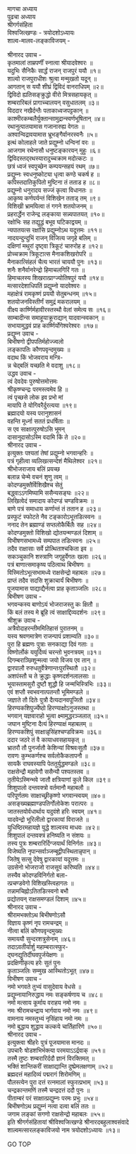 मागचा अध्याय  
पुढचा अध्याय  
श्रीगर्गसंहिता  
विश्वजित्खण्डः - त्रयोदशोऽध्यायः  
शाल्व-मालव-लङ्काविजयम् -  
  
श्रीनारद उवाच -  
कृतमालां ताम्रपर्णीं स्नात्वा श्रीयादवेश्वरः ॥  
यदुभिः सैनिकैः सार्द्धं राजन् राजपुरं ययौ ॥१॥  
शाल्वो राजपुराधीशः श्रुत्वा मन्मुखतो यदून् ॥  
आगतान् स ययौ शीघ्रं द्विविदं वानराधिपम् ॥२॥  
द्विविदो ह्यतिसङ्क्रुद्धो वीरो मित्रसहायकृत् ॥  
शम्बरारिबलं प्रागाच्चालयन् वसुधातलम् ॥३॥  
विददार नखैर्दन्तैः पताकाध्वजपट्टकान् ॥  
काश्मीरकम्बलैर्युक्तान्सामुद्रान्स्वर्णभूषितान् ॥४॥  
रथानुत्पातयामास गजानारुह्य वेगतः ॥  
अश्वान्विद्रावयामास भ्रूभङ्गैर्वानरस्वनैः ॥५॥  
इत्थं कोलाहले जाते प्रद्युम्नो धन्विनां वरः ॥  
आजगाम रथेनासौ धनुष्टङ्कारयन् मुहुः ॥६॥  
द्विविदस्तद्‌रथस्यारादुच्चक्राम मदोत्कटः ॥  
छत्रं ध्वजं स्वपुच्छेन कम्पयन्सहयं रथम् ॥७॥  
प्रद्युम्नः स्वधनुष्कोट्या धृत्वा कण्ठे चकर्ष ह ॥  
कपिस्तदातिकुपितो मुष्टिना तं तताड ह ॥८॥  
प्रद्युम्नो धनुरादय सज्जं कृत्वा विधानतः ॥  
आकृष्य कर्णपर्यन्तं विशिखेन तताड् तम् ॥९॥  
विशिखी भ्रामयित्वा तं गगने शतयोजनम् ॥  
प्रहरार्द्धेन राजेन्द्र लङ्काया सन्न्यपातयत् ॥१०॥  
रक्षोभिः सह तद्युद्धं बभूव घटिकाद्वयम् ॥  
न्यपातयत्स रक्षांसि प्रद्युम्नोऽथ यदूत्तमः ॥११॥  
नादयन्दुन्दुभिं राजन् विजित्य जगृहे बलिम् ॥  
दक्षिणां मथुरां दृष्ट्वा त्रिकूटं चारुरोह ह ॥१२॥  
प्रोच्चक्राम त्रिकूटात्स मैनाकशिखरोपरि ॥  
मैनाकात्सिंहलं चैत्य भारतं चाययौ पुनः ॥१३॥  
शनैः शनैर्वानरेन्द्रो हिमाचलगिरिं गतः ॥  
हिमाचलस्य शिखरात्प्राग्ज्योतिषपुरं ययौ ॥१४॥  
मत्सारदेशाधिपतिं प्रद्युम्नो यादवेश्वरः ॥  
महाक्षेत्रं रामकृष्णं प्रययौ सेतुबन्धनम् ॥१५॥  
शतयोजनविस्तीर्णं समुद्रं मकरालयम् ॥  
वीक्ष्य कार्ष्णिर्महावीरस्तस्थौ वेलां समेत्य सः ॥१६॥  
साम्बादीन्स समाहूयाक्रूराद्यान् यादवान्स्वकान् ॥  
सभायामुद्धवं प्राह कार्ष्णिर्योगेश्वरेश्वरः ॥१७॥  
प्रद्युम्न उवाच -  
बिभीषणो द्वीपपतिर्महोज्ज्वलो  
     लङ्कापतिः कौणपवृन्दमुख्यः ॥  
वदाथ किं भोजवराय मन्त्रि-  
     न्न चेद्‌बलिं यच्छति मे वदाशु ॥१८॥  
उद्धव उवाच -  
त्वं देवदेवः पुरुषोत्तमोत्तमः  
     श्रीकृष्ण्चन्द्रः परमस्त्वमेव हि ॥  
त्वं पृच्छसे लोक इव प्रभो मां  
     मायापि ते योगिवरैर्दुरत्यया ॥१९॥  
ब्रह्मादयो यस्य परानुशासनं  
     वहन्ति मूर्ध्ना सततं प्रधर्षिताः ॥  
स एव साक्षात्पुरुषोऽसि भूमन्  
     दासानुदासोऽस्मि वदामि किं ते ॥२०॥  
श्रीनारद उवाच -  
इत्युक्तः पश्यतां तेषां प्रद्युम्नो भगवान्हरिः ॥  
पत्रं गृहीत्वा व्यलिखत्सन्देशं मैथिलेश्वर ॥२१॥  
श्रीभोजराजाय बलिं प्रयच्छ  
     बलान्न चेन्मे वचनं शृणु त्वम् ॥  
कोदण्डमुक्तैर्विशिखैश्च सेतुं  
     बद्ध्वाऽऽगमिष्यामि ससैन्यसङ्घः ॥२२॥  
लिखित्वेदं समादाय कोदण्डं चण्डविक्रमः ॥  
बाणे पत्रं समाधाय कर्णान्तं तं ततान ह ॥२३॥  
प्रस्फुटं स्फोटते नैव टङ्कारोऽभूत्तडित्स्वनः ॥  
ननाद तेन ब्रह्माण्डं सप्तलोकैर्बिलैः सह ॥२४॥  
कोदण्डमुक्तो विशिखो द्योतयन्मण्डलं दिशाम् ॥  
विभीषणसभामध्ये सम्पपात तडित्स्वनः ॥२५॥  
तदैव राक्षासाः सर्वे प्रोत्थिताश्चकिता इव ॥  
सकञ्चुकानि शस्त्राणि जगृहुर्वेगतः खलाः ॥२६॥  
पत्रं बाणात्समाकृष्य पठित्वाथ बिभीषणः ॥  
विस्मितोऽभूत्सभामध्ये राक्षसेन्द्रो महाबलः ॥२७॥  
प्राप्तं तदैव सदसि शुक्राचार्यं बिभीषणः ॥  
पूजयामास पाद्याद्यैर्नत्वा प्राह कृताञ्जलिः ॥२८॥  
बिभीषण उवाच -  
भगवन्कस्य बाणोऽयं भोजराजस्तु कः क्षितौ ॥  
किं बलं तस्य मे ब्रूहि त्वं साक्षाद्दिव्यदर्शनः ॥२९॥  
श्रीशुक्र उवाच -  
अत्रैवोदाहरन्तीममितिहासं पुरातनम् ॥  
यस्य श्रवणमात्रेण राजन्पापं प्रशाम्यति ॥३०॥  
पुरा हि ब्रह्मणः पुत्राः सनकाद्या दिवं गताः ॥  
विष्णोर्लोकं ययुर्दिव्यं चरन्तो भुवनत्रयम् ॥३१॥  
दिगम्बराञ्छिशून्मत्वा जयो विजय एव तान् ॥  
द्वारपालौ रुरुधतुर्वेत्रेणान्तःपुरस्थितौ ॥३२॥  
अशपंस्तौ च ते क्रुद्धाः कृष्णदर्शनलालसाः ॥  
भूयास्तामसुरौ दुष्टौ शुद्धौ हि जन्मभिस्त्रिभिः ॥३३॥  
एवं शप्तौ स्वभवनात्पतन्तौ भूमिमण्डले ॥  
जज्ञाते तौ दितेः पुत्रौ दैत्यदानवपूजितौ ॥३४॥  
हिरण्यकशिपुर्ज्येष्ठो हिरण्याक्षोऽनुजस्तथा ॥  
भगवान् यज्ञवाराहो भूत्वा क्ष्मामुद्धरञ्जलात् ॥३५॥  
जघान मुष्टिना दैत्यं हिरण्याक्षं महाबलम् ॥  
हिरण्यकशिपुं साक्षान्नृसिंहश्चण्डविक्रमः ॥३६॥  
ददार जठरे तं वै कायाधवसहायकृत् ॥  
भ्रातरौ तौ पुनर्जातौ केशिन्यां विश्रवःसुतौ ॥३७॥  
रावणः कुम्भकर्णश्च सर्वलोकैकतापनौ ॥  
सायकै राघवस्यापि पेततुर्युद्धमण्डले ॥३८॥  
राक्षसेन्द्रौ महावेगौ ससैन्यौ पश्यतस्तव ॥  
तृतीयेऽस्मिन्भवे जातौ क्षत्रियाणां कुले किल ॥३९॥  
शिशुपालो दन्तवक्त्रो वर्तमानौ महाबलौ ॥  
परिपूर्णतमः साक्षाच्छ्रीकृष्णो भगवान्स्वयम् ॥४०॥  
असङ्ख्यब्रह्माण्डपतिर्गोलोकेशः परात्परः ॥  
जातस्तयोर्वधार्थाय यदुवंशे हरिः स्वयम् ॥४१॥  
यादवेन्द्रो भूरिलीलो द्वारकायां विराजते ॥  
युधिष्ठिरमहायज्ञे युद्धे शाल्वस्य माधवः ॥४२॥  
शिशुपालं दन्तवक्त्रं हनिष्यति न संशयः ॥  
तस्य पुत्रः शम्बरारिर्दिग्जयार्थं विनिर्गतः ॥४३॥  
विजेष्यति नृपान्सर्वाञ्जम्बूद्वीपस्थितान्नृपान् ॥  
जितेषु सत्सु देवेषु द्वारकायां यदूत्तमः ॥  
उग्रसेनो भोजराजो राजसूयं करिष्यति ॥४४॥  
तस्यैव कोदण्डविनिर्गतो बला-  
     त्प्रचण्डवेगो विशिखस्त्विहागतः ॥  
तन्नामचिह्नोऽतितडित्स्वनो बभौ  
     प्रद्योतयन् राक्षसमण्डलं दिशाम् ॥४५॥  
श्रीनारद उवाच -  
श्रीरामभक्तोऽथ बिभीषणोऽसौ  
     विज्ञाय कृष्णं नृप रामचन्द्रम् ॥  
नीत्वा बलिं कौणपवृन्दमुख्यः  
     समाययौ सुन्दरशत्रुसेनाम् ॥४६॥  
तदाऽवतीर्यार्शु महाम्बरात्स्फुर-  
     द्घनद्युतिर्दीघवपुर्जयेक्षणः ॥  
प्रदक्षिणीकृत्य हरेः सुतं पुनः  
     कृताञ्जलिः सम्मुख आस्थितोऽभूत् ॥४७॥  
विभीषण उवाच -  
नमो भगवते तुभ्यं वासुदेवाय वेधसे ॥  
प्रद्युम्नायानिरुद्धाय नमः सङ्कर्षणाय च ॥४८॥  
नमो मत्साय कूर्माय वराहय नमो नमः ॥  
नमः श्रीरामचन्द्राय भार्गवाय नमो नमः ॥४९॥  
वामनाय नमस्तुभ्यं नृसिंहाय नमो नमः ॥  
नमो बुद्धाय शुद्धाय कल्कये चार्तिहारिणे ॥५०॥  
श्रीनारद उवाच -  
इत्युक्त्वा श्रीहरेः पुत्रं पूजयामास मानदः ॥  
उपचारैः षोडशभिर्भक्त्या परमयाऽऽर्द्रवाक् ॥५१॥  
तस्मै तुष्टः शम्बरारिर्ददौ ज्ञानं विरक्तिमत् ॥  
भक्तिं शान्तिकरीं साक्षाद्यान्ति दुष्प्रेमलक्षणाम् ॥५२॥  
ब्रह्मदत्तं महादिव्यं पद्मरागं शिरोमणिम् ॥  
पौलस्त्येन पुरा दत्तं रत्नमालां स्फुरत्प्रभाम् ॥५३॥  
चन्द्रकान्तमणिं तस्मै चन्द्रदत्तं ददौ पुनः ॥  
पीताम्बरं परं साक्षात्प्रद्युम्नः परमः प्रभुः ॥५४॥  
बिभीषणोऽथ प्रद्युम्नं नत्वा दत्वा बलिं ततः ॥  
जगाम लङ्कां सगणो राक्षसेन्द्रो महाबलः ॥५५॥  
इति श्रीगर्गसंहितायां श्रीविश्वजित्खण्डे श्रीनारदबहुलाश्वसंवादे  
शाल्वमत्सारलङ्काविजयो नाम त्रयोदशोऽध्यायः ॥१३॥  
  
GO TOP
